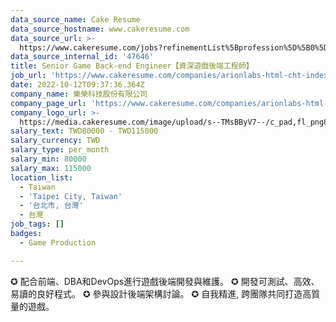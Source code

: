 ```yaml
---
data_source_name: Cake Resume
data_source_hostname: www.cakeresume.com
data_source_url: >-
  https://www.cakeresume.com/jobs?refinementList%5Bprofession%5D%5B0%5D=game-production&range%5Bsalary_range%5D%5Bmin%5D=100000
data_source_internal_id: '47646'
title: Senior Game Back-end Engineer【資深遊戲後端工程師】
job_url: 'https://www.cakeresume.com/companies/arionlabs-html-cht-index-html/jobs/f17992'
date: 2022-10-12T09:37:36.364Z
company_name: 樂榮科技股份有限公司
company_page_url: 'https://www.cakeresume.com/companies/arionlabs-html-cht-index-html'
company_logo_url: >-
  https://media.cakeresume.com/image/upload/s--TMsBByV7--/c_pad,fl_png8,h_200,w_200/v1618990974/sznscywsndnsiebn2uut.png
salary_text: TWD80000 - TWD115000
salary_currency: TWD
salary_type: per_month
salary_min: 80000
salary_max: 115000
location_list:
  - Taiwan
  - 'Taipei City, Taiwan'
  - '台北市, 台灣'
  - 台灣
job_tags: []
badges:
  - Game Production

---
```


✪ 配合前端、DBA和DevOps進行遊戲後端開發與維護。 ✪ 開發可測試、高效、易讀的良好程式。 ✪ 參與設計後端架構討論。 ✪ 自我精進, 跨團隊共同打造高質量的遊戲。